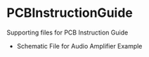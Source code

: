 # PCBInstructionGuide
Supporting files for PCB Instruction Guide
 - Schematic File for Audio Amplifier Example

